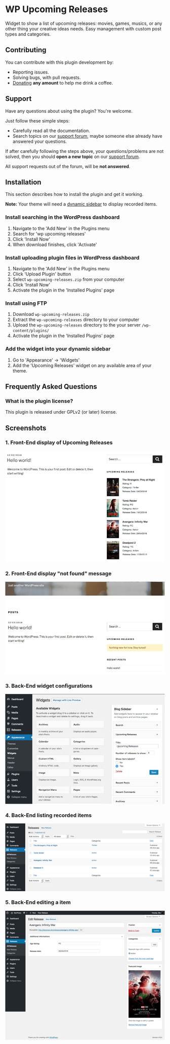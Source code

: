 # WP Upcoming Releases

Widget to show a list of upcoming releases: movies, games, musics, or any other thing your creative ideas needs. Easy management with custom post types and categories.

## Contributing

You can contribute with this plugin development by:

- Reporting issues.
- Solving bugs, with pull requests.
- [Donating](https://pag.ae/bhdkncn) **any amount** to help me drink a coffee.

## Support

Have any questions about using the plugin? You're welcome.

Just follow these simple steps:

- Carefully read all the documentation.
- Search topics on our [support forum](https://wordpress.org/support/plugin/wp-upcoming-releases), maybe someone else already have answered your questions.

If after carefully following the steps above, your questions/problems are not solved, then you should **open a new topic** on our [support forum](https://wordpress.org/support/plugin/wp-upcoming-releases).

All support requests out of the forum, will be **not answered**.

## Installation

This section describes how to install the plugin and get it working.

**Note:** Your theme will need a [dynamic sidebar](https://codex.wordpress.org/Function_Reference/dynamic_sidebar) to display recorded items.

### Install searching in the WordPress dashboard

1. Navigate to the 'Add New' in the Plugins menu
2. Search for 'wp upcoming releases'
3. Click 'Install Now'
4. When download finishes, click 'Activate'

### Install uploading plugin files in WordPress dashboard

1. Navigate to the 'Add New' in the Plugins menu
2. Click 'Upload Plugin' button
3. Select `wp-upcoming-releases.zip` from your computer
4. Click 'Install Now'
5. Activate the plugin in the 'Installed Plugins' page

### Install using FTP

1. Download `wp-upcoming-releases.zip`
2. Extract the `wp-upcoming-releases` directory to your computer
3. Upload the `wp-upcoming-releases` directory to the your server `/wp-content/plugins/`
4. Activate the plugin in the 'Installed Plugins' page

### Add the widget into your dynamic sidebar

1. Go to 'Appearance' -> 'Widgets'
2. Add the 'Upcoming Releases' widget on any available area of your theme.

## Frequently Asked Questions

### What is the plugin license?

This plugin is released under GPLv2 (or later) license.

## Screenshots

### 1. Front-End display of Upcoming Releases

![1. Front-End display of Upcoming Releases](screenshots/screenshot-1.png)

### 2. Front-End display "not found" message

![2. Front-End display "not found" message](screenshots/screenshot-2.png)

### 3. Back-End widget configurations

![3. Back-End widget configurations](screenshots/screenshot-3.png)

### 4. Back-End listing recorded items

![4. Back-End listing recorded items](screenshots/screenshot-4.png)

### 5. Back-End editing a item

![5. Back-End editing a item](screenshots/screenshot-5.png)
